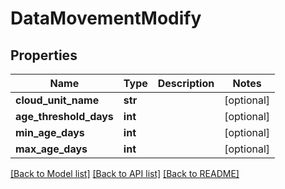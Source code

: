 # DataMovementModify

## Properties
Name | Type | Description | Notes
------------ | ------------- | ------------- | -------------
**cloud_unit_name** | **str** |  | [optional] 
**age_threshold_days** | **int** |  | [optional] 
**min_age_days** | **int** |  | [optional] 
**max_age_days** | **int** |  | [optional] 

[[Back to Model list]](../README.md#documentation-for-models) [[Back to API list]](../README.md#documentation-for-api-endpoints) [[Back to README]](../README.md)


